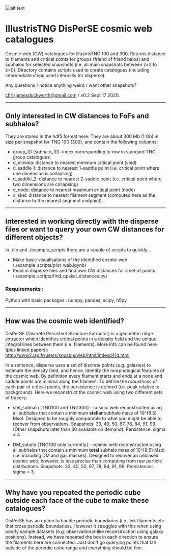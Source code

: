<img src=./cw_left.png alt="alt text" width="whatever" height="whatever">

# IllustrisTNG DisPerSE cosmic web catalogues

Cosmic web (CW) catalogues for IllustrisTNG 100 and 300. 
Returns distance to filaments and critical points for groups (friend of friend halos) and subhalos for selected snapshots (i.e. all main snapshots between z=2 to z=0).
Directory contains scripts used to create catalogues (including intermediate steps used internally for disperse).

Any questions / notice anything weird / want other snapshots?

chrisjamesduckworth@gmail.com / v0.2 Sept 17 2020.

---

## Only interested in CW distances to FoFs and subhalos?

They are stored in the hdf5 format here: 
They are about 300 Mb (1 Gb) in size per snapshot for TNG 100 (300), and contain the following columns: 

- group_ID (subhalo_ID): index corresponding to row in standard TNG group catalogues.
- d_minima: distance to nearest minimum critical point (void)
- d_saddle_1: distance to nearest 1-saddle point (i.e. critical point where one dimension is collapsing)
- d_saddle_2: distance to nearest 2-saddle point (i.e. critical point where two dimensions are collapsing)
- d_node: distance to nearest maximum critical point (node)
- d_skel: distance to nearest filament segment (computed here as the distance to the nearest segment midpoint).

--- 

## Interested in working directly with the disperse files or want to query your own CW distances for different objects?

In ./lib and ./example_scripts there are a couple of scripts to quickly...
- Make basic visualisations of the identified cosmic web (./example_scripts/plot_web.ipynb)
- Read in disperse files and find own CW distances for a set of points (./example_scripts/find_upskel_distances.py)

### Requirements : 
Python with basic packages : numpy, pandas, scipy, h5py

--- 

## How was the cosmic web identified?

DisPerSE (Discrete Persistent Structure Extractor) is a geometric ridge extractor which identifies critical points in a density field and the unique integral lines between them (i.e. filaments). More info can be found here (plus linked papers): http://www2.iap.fr/users/sousbie/web/html/indexd41d.html 

In a sentence, disperse uses a set of discrete points (e.g. galaxies) to estimate the density field, and hence, identify the morphological features of the cosmic web. By definition every filament starts and ends at a node and saddle points are minima along the filament. To define the _robustness_ of each pair of critical points, the persistence is defined (i.e. peak relative to background). Here we reconstruct the cosmic web using two different sets of tracers:

- stel_subhalo [TNG100 and TNG300] - cosmic web reconstructed using all subhalos that contain a minimum **stellar** subhalo mass of 10^{8.5} Msol. Designed to be roughly comparable to what you might be able to recover from observations. Snapshots: 33, 40, 50, 67, 78, 84, 91, 99. (Other snapshots later than 30 available on demand). Persistence: sigma = 4

- DM_subalo [TNG100 only currently] - cosmic web reconstructed using all subhalos that contain a minimum **total** subhalo mass of 10^{8.5} Msol (i.e. including DM and gas masses). Designed to recover an unbiased cosmic web, however, is less precise than computing from raw particle distrbutions. Snapshots: 33, 40, 50, 67, 78, 84, 91, 99. Persistence: sigma = 3

---

## Why have you repeated the periodic cube outside each face of the cube to make these catalogues?

DisPerSE has an option to handle periodic boundaries (i.e. link filaments etc. that cross periodic boundaries). However it struggles with this when using poorly sample datasets (e.g. observational-like reconstruction using galaxy positions). Instead, we have repeated the box in each direction to ensure the filaments here are connected. Just don't go querying points that fall outside of the periodic cube range and everything should be fine.
